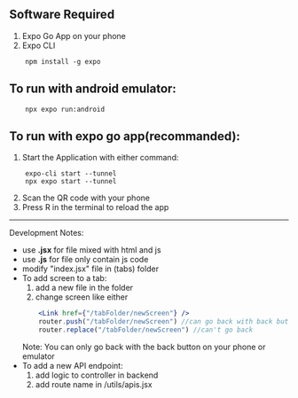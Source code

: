 ## Software Required
1. Expo Go App on your phone
2. Expo CLI 
```
    npm install -g expo
```
## To run with android emulator:

```
    npx expo run:android
```

## To run with expo go app(recommanded):
1. Start the Application with either command:
```
    expo-cli start --tunnel
    npx expo start --tunnel
```
2. Scan the QR code with your phone
3. Press R in the terminal to reload the app


---
Development Notes:
* use **.jsx** for file mixed with html and js
* use **.js** for file only contain js code
* modify "index.jsx" file in (tabs) folder
* To add screen to a tab:
    1. add a new file in the folder
    2. change screen like either
    ```jsx
        <Link href={"/tabFolder/newScreen"} />
        router.push("/tabFolder/newScreen") //can go back with back button on phone or emulator
        router.replace("/tabFolder/newScreen") //can't go back
    ```
    Note: You can only go back with the back button on your phone or emulator
* To add a new API endpoint:
    1. add logic to controller in backend
    2. add route name in /utils/apis.jsx

